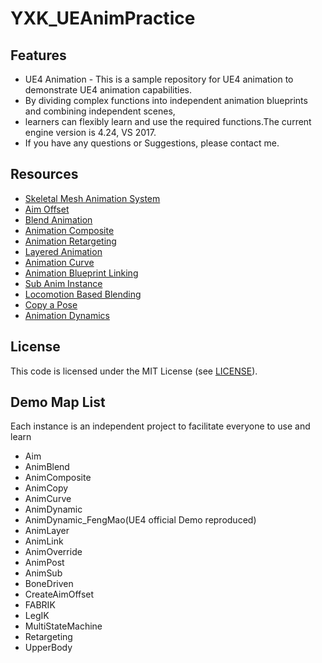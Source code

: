# YXK_UEAnimPractice
## Features
* UE4 Animation - This is a sample repository for UE4 animation to demonstrate UE4 animation capabilities.
* By dividing complex functions into independent animation blueprints and combining independent scenes, 
* learners can flexibly learn and use the required functions.The current engine version is 4.24, VS 2017.
* If you have any questions or Suggestions, please contact me.

## Resources
* [Skeletal Mesh Animation System](https://docs.unrealengine.com/en-US/Engine/Animation/index.html)
* [Aim Offset](https://docs.unrealengine.com/en-US/Engine/Animation/AimOffset/index.html)
* [Blend Animation](https://docs.unrealengine.com/en-US/Engine/Animation/AnimationBlending/index.html)
* [Animation Composite](https://docs.unrealengine.com/en-US/Engine/Animation/AnimationComposite/index.html)
* [Animation Retargeting](https://docs.unrealengine.com/en-US/Engine/Animation/AnimationRetargeting/index.html)
* [Layered Animation](https://docs.unrealengine.com/en-US/Engine/Animation/AnimHowTo/AdditiveAnimations/index.html)
* [Animation Curve](https://docs.unrealengine.com/en-US/Engine/Animation/AnimHowTo/CurveDrivenAnimation/index.html)
* [Animation Blueprint Linking](https://docs.unrealengine.com/en-US/Engine/Animation/AnimHowTo/LinkedAnimBP/index.html)
* [Sub Anim Instance](https://docs.unrealengine.com/en-US/Engine/Animation/AnimHowTo/SubAnimInstance/index.html)
* [Locomotion Based Blending](https://docs.unrealengine.com/en-US/Engine/Animation/AnimHowTo/BlendSpace/index.html)
* [Copy a Pose](https://docs.unrealengine.com/en-US/Engine/Animation/AnimHowTo/CopyPose/index.html)
* [Animation Dynamics](https://docs.unrealengine.com/en-US/Engine/Animation/AnimHowTo/AnimDynamics/index.html)
## License
This code is licensed under the MIT License (see [LICENSE](LICENSE)).

## Demo Map List
Each instance is an independent project to facilitate everyone to use and learn
* Aim
* AnimBlend
* AnimComposite
* AnimCopy
* AnimCurve
* AnimDynamic
* AnimDynamic_FengMao(UE4 official Demo reproduced)
* AnimLayer
* AnimLink
* AnimOverride
* AnimPost
* AnimSub
* BoneDriven
* CreateAimOffset
* FABRIK
* LegIK
* MultiStateMachine
* Retargeting
* UpperBody
